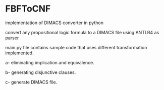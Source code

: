# FBFToCNF
implementation of DIMACS converter in python

convert any propositional logic formula to a DIMACS file
using ANTLR4 as parser


main.py file contains sample code that uses different transformation implemented.

a- eliminating implication and equivalence.

b- generating disjunctive clauses.

c- generate DIMACS file.
